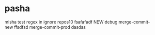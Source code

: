 # pasha
misha test regex in ignore repos10
fsafafadf
NEW
debug
merge-commit-new
ffsdfsd
merge-commit-prod
dasdas